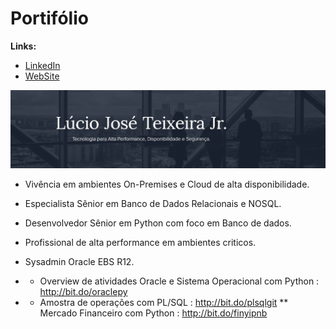 # Portifólio

**Links:**
* [LinkedIn](https://www.linkedin.com/in/lucio-jos%C3%A9-teixeira-jr-%D7%91%D7%A2%D7%96%D7%A8%D7%AA-%D7%94%D7%A9%D7%9D-9a187815b/)
* [WebSite](https://pythondba-tech.webnode.com/)

<p align="Left">
<img src='https://github.com/luciotravassos/Portifolio/blob/main/ti.jpg'>
 </p>

* Vivência em ambientes On-Premises e Cloud de alta disponibilidade.
* Especialista Sênior em Banco de Dados Relacionais e NOSQL.
* Desenvolvedor Sênior em Python com foco em Banco de dados.
* Profissional de alta performance em ambientes criticos.
* Sysadmin Oracle EBS R12.



* * Overview de atividades Oracle e Sistema Operacional com Python : http://bit.do/oraclepy
* * Amostra de operações com PL/SQL : http://bit.do/plsqlgit
** Mercado Financeiro com Python : http://bit.do/finyipnb
